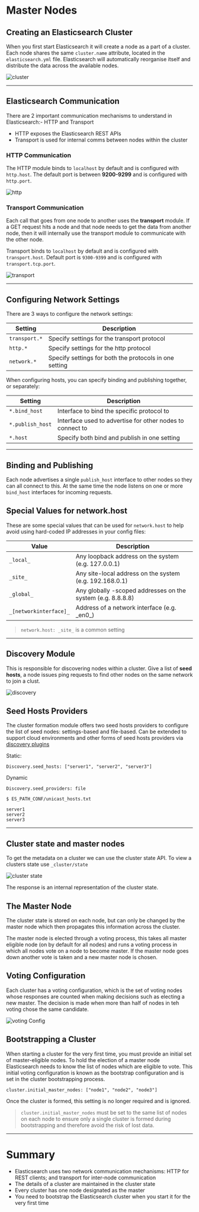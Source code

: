 # Master Nodes

## Creating an Elasticsearch Cluster

When you first start Elasticsearch it will create a node as a part of a cluster. Each node shares the same `cluster.name` attribute, located in the `elasticsearch.yml` file. Elasticsearch will automatically reorganise itself and distribute the data across the available nodes.

![cluster](./assets/cluster.png)
***

## Elasticsearch Communication

There are 2 important communication mechanisms to understand in Elasticsearch:- HTTP and Transport

* HTTP exposes the Elasticsearch REST APIs
* Transport is used for internal comms between nodes within the cluster

### HTTP Communication

The HTTP module binds to `localhost` by default and is configured with `http.host`. The default port is between **9200-9299** and is configured with `http.port`.

![http](./assets/http.png)

### Transport Communication

Each call that goes from one node to another uses the **transport** module. If a GET request hits a node and that node needs to get the data from another node, then it will internally use the transport module to communicate with the other node.

Transport binds to `localhost` by default and is configured with `transport.host`. Default port is `9300-9399` and is configured with `transport.tcp.port`.

![transport](./assets/transport.png)
***

## Configuring Network Settings

There are 3 ways to configure the network settings:

| Setting | Description |
| ----------- | ----------- |
| `transport.*` | Specify settings for the transport protocol |
| `http.*` | Specify settings for the http protocol |
| `network.*` | Specify settings for both the protocols in one setting |

When configuring hosts, you can specify binding and publishing together, or separately:

| Setting | Description |
| ----------- | ----------- |
| `*.bind_host` | Interface to bind the specific protocol to |
| `*.publish_host` | Interface used to advertise for other nodes to connect to |
| `*.host` | Specify both bind and publish in one setting |
***

## Binding and Publishing

Each node advertises a single `publish_host` interface to other nodes so they can all connect to this. At the same time the node listens on one or more `bind_host` interfaces for incoming requests.

## Special Values for network.host

These are some special values that can be used for `network.host` to help avoid using hard-coded IP addresses in your config files:

| Value | Description |
| ----------- | ----------- |
| `_local_` | Any loopback address on the system (e.g. 127.0.0.1) |
| `_site_` | Any site-local address on the system (e.g. 192.168.0.1) |
| `_global_` | Any globally -scoped addresses on the system (e.g. 8.8.8.8) |
| `_[networkinterface]_` | Address of a network interface (e.g. \_en0\_) |
> `network.host: _site_` is a common setting
***

## Discovery Module

This is responsible for discovering nodes within a cluster.
Give a list of **seed hosts**, a node issues ping requests to find other nodes on the same network to join a clust.

![discovery](./assets/discovery.png)

## Seed Hosts Providers

The cluster formation module offers two seed hosts providers to configure the list of seed nodes: settings-based and file-based. Can be extended to support cloud environments and other forms of seed hosts providers via [discovery plugins](https://www.elastic.co/guide/en/elasticsearch/plugins/current/discovery.html)

Static:
```
Discovery.seed_hosts: ["server1", "server2", "server3"]
```

Dynamic
```
Discovery.seed_providers: file
```
```
$ ES_PATH_CONF/unicast_hosts.txt
```
```
server1
server2
server3
```
***

## Cluster state and master nodes

To get the metadata on a cluster we can use the cluster state API. To view a clusters state use `_cluster/state`

![cluster state](./assets/clusterState.png)

The response is an internal representation of the cluster state.

## The Master Node

The cluster state is stored on each node, but can only be changed by the master node which then propagates this information across the cluster.

The master node is elected through a voting process, this takes all master eligible node (on by default for all nodes) and runs a voting process in which all nodes vote on a node to become master. If the master node goes down another vote is taken and a new master node is chosen.

## Voting Configuration

Each cluster has a voting configuration, which is the set of voting nodes whose responses are counted when making decisions such as electing a new master. The decision is made when more than half of nodes in teh voting chose the same candidate.

![voting Config](./assets/votingConfig.png)

## Bootstrapping a Cluster

When starting a cluster for the very first time, you must provide an initial set of master-eligible nodes. To hold the election of a master node Elasticsearch needs to know the list of nodes which are eligible to vote. This initial voting configuration is known as the bootstrap configuration and is set in the cluster bootstrapping process.

```
cluster.initial_master_nodes: ["node1", "node2", "node3"]
```

Once the cluster is formed, this setting is no longer required and is ignored.

> `cluster.initial_master_nodes` must be set to the same list of nodes on each node to ensure only a single cluster is formed during bootstrapping and therefore avoid the risk of lost data.
***

# Summary

* Elasticsearch uses two network communication mechanisms: HTTP for REST clients; and transport for inter-node communication
* The details of a cluster are maintained in the cluster state
* Every cluster has one node designated as the master
* You need to bootstrap the Elasticsearch cluster when you start it for the very first time